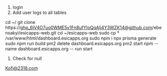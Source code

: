 1. login
2. Add user logs to all tables


cd ~/
git clone https://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@github.com/ebensakyi/esicapps-web.git
cd ~/esicapps-web
sudo cp * /var/www/html/dashboard.esicapps.org
sudo npm i
npx prisma generate
sudo npm run build
pm2 delete dashboard.esicapps.org
pm2 start npm --name dashboard.esicapps.org -- run start




1. Check for null


Kofi@2318.com